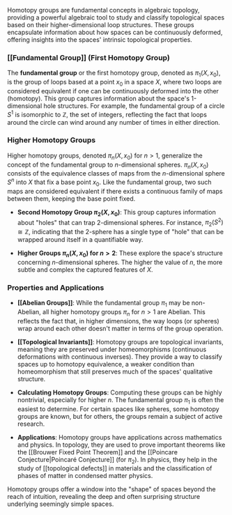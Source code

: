 Homotopy groups are fundamental concepts in algebraic topology, providing a powerful algebraic tool to study and classify topological spaces based on their higher-dimensional loop structures. These groups encapsulate information about how spaces can be continuously deformed, offering insights into the spaces' intrinsic topological properties.

### [[Fundamental Group]] (First Homotopy Group)

The **fundamental group** or the first homotopy group, denoted as $\pi_1(X, x_0)$, is the group of loops based at a point $x_0$ in a space $X$, where two loops are considered equivalent if one can be continuously deformed into the other (homotopy). This group captures information about the space's 1-dimensional hole structures. For example, the fundamental group of a circle $S^1$ is isomorphic to $\mathbb{Z}$, the set of integers, reflecting the fact that loops around the circle can wind around any number of times in either direction.

### Higher Homotopy Groups

Higher homotopy groups, denoted $\pi_n(X, x_0)$ for $n > 1$, generalize the concept of the fundamental group to $n$-dimensional spheres. $\pi_n(X, x_0)$ consists of the equivalence classes of maps from the $n$-dimensional sphere $S^n$ into $X$ that fix a base point $x_0$. Like the fundamental group, two such maps are considered equivalent if there exists a continuous family of maps between them, keeping the base point fixed.

- **Second Homotopy Group $\pi_2(X, x_0)$**: This group captures information about "holes" that can trap 2-dimensional spheres. For instance, $\pi_2(S^2) \cong \mathbb{Z}$, indicating that the 2-sphere has a single type of "hole" that can be wrapped around itself in a quantifiable way.

- **Higher Groups $\pi_n(X, x_0)$ for $n > 2$**: These explore the space's structure concerning $n$-dimensional spheres. The higher the value of $n$, the more subtle and complex the captured features of $X$.

### Properties and Applications

- **[[Abelian Groups]]**: While the fundamental group $\pi_1$ may be non-Abelian, all higher homotopy groups $\pi_n$ for $n > 1$ are Abelian. This reflects the fact that, in higher dimensions, the way loops (or spheres) wrap around each other doesn't matter in terms of the group operation.

- **[[Topological Invariants]]**: Homotopy groups are topological invariants, meaning they are preserved under homeomorphisms (continuous deformations with continuous inverses). They provide a way to classify spaces up to homotopy equivalence, a weaker condition than homeomorphism that still preserves much of the spaces' qualitative structure.

- **Calculating Homotopy Groups**: Computing these groups can be highly nontrivial, especially for higher $n$. The fundamental group $\pi_1$ is often the easiest to determine. For certain spaces like spheres, some homotopy groups are known, but for others, the groups remain a subject of active research.

- **Applications**: Homotopy groups have applications across mathematics and physics. In topology, they are used to prove important theorems like the [[Brouwer Fixed Point Theorem]] and the [[Poincare Conjecture|Poincaré Conjecture]] (for $\pi_2$). In physics, they help in the study of [[topological defects]] in materials and the classification of phases of matter in condensed matter physics.

Homotopy groups offer a window into the "shape" of spaces beyond the reach of intuition, revealing the deep and often surprising structure underlying seemingly simple spaces.